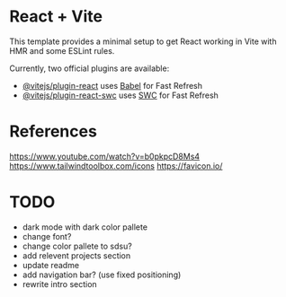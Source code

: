 # React + Vite

This template provides a minimal setup to get React working in Vite with HMR and some ESLint rules.

Currently, two official plugins are available:

- [@vitejs/plugin-react](https://github.com/vitejs/vite-plugin-react/blob/main/packages/plugin-react/README.md) uses [Babel](https://babeljs.io/) for Fast Refresh
- [@vitejs/plugin-react-swc](https://github.com/vitejs/vite-plugin-react-swc) uses [SWC](https://swc.rs/) for Fast Refresh

# References
https://www.youtube.com/watch?v=b0pkpcD8Ms4
https://www.tailwindtoolbox.com/icons
https://favicon.io/

# TODO
- dark mode with dark color pallete
- change font?
- change color pallete to sdsu?
- add relevent projects section
- update readme
- add navigation bar? (use fixed positioning)
- rewrite intro section